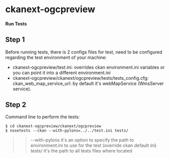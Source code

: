 ckanext-ogcpreview
==================

#### Run Tests
## Step 1
Before running tests, there is 2 configs files for test, need to be configured regarding the test environment of your machine:
- ckanext-ogcpreview/test.ini: overrides ckan environment.ini variables or you can point it into a different environment.ini
- ckanext-ogcpreview/ckanext/ogcpreview/tests/tests_config.cfg:
ckan_web_map_service_url: by default it's webMapService (WmsServer service).

## Step 2
Command line to perform the tests:

```
$ cd ckanext-ogcpreview/ckanext/ogcpreview
$ nosetests --ckan --with-pylons=../../test.ini tests/
```
>> --with-pylons it's an option to specify the path to environment.ini to use for the test (override ckan default ini)
>> tests/ it's the path to all tests files where located
